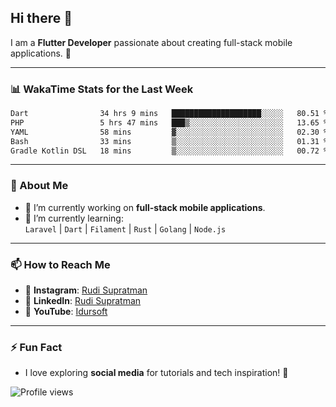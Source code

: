 ## Hi there 👋

I am a **Flutter Developer** passionate about creating full-stack mobile applications. 🚀

---

### 📊 WakaTime Stats for the Last Week
<!--START_SECTION:waka-->

```txt
Dart                34 hrs 9 mins   ████████████████████░░░░░   80.51 %
PHP                 5 hrs 47 mins   ███▒░░░░░░░░░░░░░░░░░░░░░   13.65 %
YAML                58 mins         ▓░░░░░░░░░░░░░░░░░░░░░░░░   02.30 %
Bash                33 mins         ▒░░░░░░░░░░░░░░░░░░░░░░░░   01.31 %
Gradle Kotlin DSL   18 mins         ▒░░░░░░░░░░░░░░░░░░░░░░░░   00.72 %
```

<!--END_SECTION:waka-->

---

### 🌱 About Me
- 🔭 I’m currently working on **full-stack mobile applications**.
- 🌱 I’m currently learning:  
  `Laravel` | `Dart` | `Filament` | `Rust` | `Golang` | `Node.js`

---

### 📫 How to Reach Me
- 💬 **Instagram**: [Rudi Supratman](https://www.instagram.com/rudisupratman97)  
- 💼 **LinkedIn**: [Rudi Supratman](https://www.linkedin.com/in/rudi-supratman-324233281)  
- 🎥 **YouTube**: [Idursoft](https://www.youtube.com/@adde5863)

---

### ⚡ Fun Fact
- I love exploring **social media** for tutorials and tech inspiration! 🎥

![Profile views](https://komarev.com/ghpvc/?username=idurgit&color=green)
